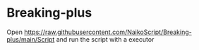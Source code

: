 # Breaking-plus

Open https://raw.githubusercontent.com/NaikoScript/Breaking-plus/main/Script and run the script with a executor
